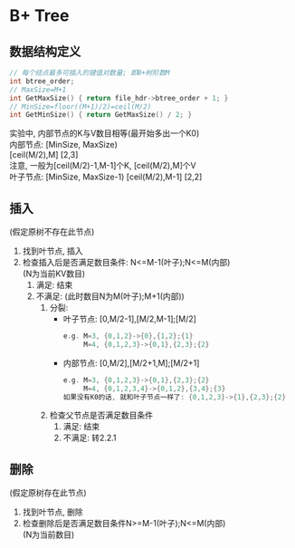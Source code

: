 # B+ Tree

## 数据结构定义

```cpp
// 每个结点最多可插入的键值对数量; 即B+树阶数M
int btree_order;  
// MaxSize=M+1
int GetMaxSize() { return file_hdr->btree_order + 1; }
// MinSize=floor((M+1)/2)=ceil(M/2)
int GetMinSize() { return GetMaxSize() / 2; }
```
实验中, 内部节点的K与V数目相等(最开始多出一个K0)  
内部节点: [MinSize, MaxSize)    
        [ceil(M/2),M]
        [2,3]  
        注意, 一般为[ceil(M/2)-1,M-1]个K, [ceil(M/2),M]个V  
叶子节点: [MinSize, MaxSize-1)
        [ceil(M/2),M-1]
        [2,2]  

## 插入

(假定原树不存在此节点)
1. 找到叶节点, 插入
2. 检查插入后是否满足数目条件: N<=M-1(叶子);N<=M(内部)  
    (N为当前KV数目)
    1. 满足: 结束
    2. 不满足: (此时数目N为M(叶子);M+1(内部))  
        1. 分裂: 
            - 叶子节点: [0,M/2-1],[M/2,M-1];[M/2]  
                ```cpp
                e.g. M=3, {0,1,2}->{0},{1,2};{1}  
                     M=4, {0,1,2,3}->{0,1},{2,3};{2}  
                ```
            - 内部节点: [0,M/2],[M/2+1,M];[M/2+1]  
                ```cpp
                e.g. M=3, {0,1,2,3}->{0,1},{2,3};{2}  
                     M=4, {0,1,2,3,4}->{0,1,2},{3,4};{3}  
                如果没有K0的话, 就和叶子节点一样了: {0,1,2,3}->{1},{2,3};{2}  
                ```
        2. 检查父节点是否满足数目条件
            1. 满足: 结束
            2. 不满足: 转2.2.1

## 删除

(假定原树存在此节点)
1. 找到叶节点, 删除
2. 检查删除后是否满足数目条件N>=M-1(叶子);N<=M(内部)  
    (N为当前数目)
    
    
